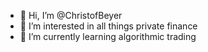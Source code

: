 - 👋 Hi, I’m @ChristofBeyer
- 👀 I’m interested in all things private finance
- 🌱 I’m currently learning algorithmic trading

<!---
ChristofBeyer/ChristofBeyer is a ✨ special ✨ repository because its `README.md` (this file) appears on your GitHub profile.
You can click the Preview link to take a look at your changes.
--->
